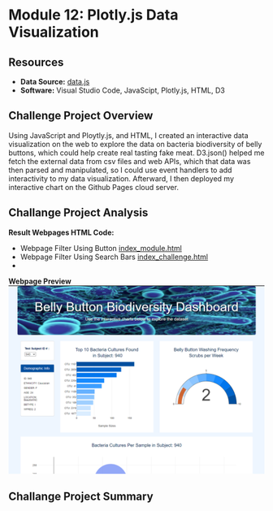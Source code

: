 # Module 12: Plotly.js Data Visualization
## Resources

- **Data Source:** [data.js](static_challenge/js/data.js)
- **Software:** Visual Studio Code, JavaScipt, Plotly.js, HTML, D3

## Challenge Project Overview 

Using JavaScript and Ploytly.js, and HTML, I created an interactive data visualization on the web to explore the data on bacteria biodiversity of belly buttons, which could help create real tasting fake meat. D3.json() helped me fetch the external data from csv files and web APIs, which that data was then parsed and manipulated, so I could use event handlers to add interactivity to my data visualization.  Afterward, I then deployed my interactive chart on the Github Pages cloud server.  

## Challange Project Analysis

**Result Webpages HTML Code:**
  - Webpage Filter Using Button [index_module.html](index_challenge.html)
  - Webpage Filter Using Search Bars [index_challenge.html](index_challenge.html)
  - 
**Webpage Preview**
![Webpage_Preview](static_challenge/images/webpage_preview.png)

## Challange Project Summary
